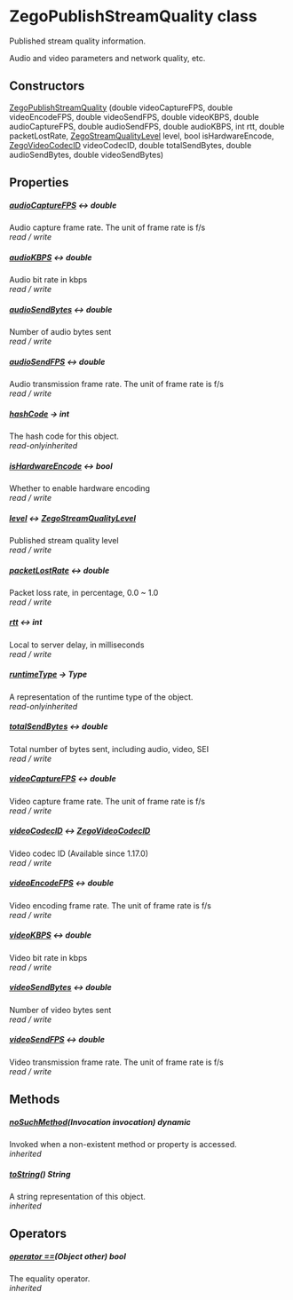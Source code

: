 


# ZegoPublishStreamQuality class









<p>Published stream quality information.</p>
<p>Audio and video parameters and network quality, etc.</p>




## Constructors

[ZegoPublishStreamQuality](../zego_uikit_prebuilt_live_audio_room/ZegoPublishStreamQuality/ZegoPublishStreamQuality.md) (double videoCaptureFPS, double videoEncodeFPS, double videoSendFPS, double videoKBPS, double audioCaptureFPS, double audioSendFPS, double audioKBPS, int rtt, double packetLostRate, [ZegoStreamQualityLevel](../zego_uikit_prebuilt_live_audio_room/ZegoStreamQualityLevel.md) level, bool isHardwareEncode, [ZegoVideoCodecID](../zego_uikit_prebuilt_live_audio_room/ZegoVideoCodecID.md) videoCodecID, double totalSendBytes, double audioSendBytes, double videoSendBytes)

   


## Properties

##### [audioCaptureFPS](../zego_uikit_prebuilt_live_audio_room/ZegoPublishStreamQuality/audioCaptureFPS.md) &#8596; double



Audio capture frame rate. The unit of frame rate is f/s  
_<span class="feature">read / write</span>_



##### [audioKBPS](../zego_uikit_prebuilt_live_audio_room/ZegoPublishStreamQuality/audioKBPS.md) &#8596; double



Audio bit rate in kbps  
_<span class="feature">read / write</span>_



##### [audioSendBytes](../zego_uikit_prebuilt_live_audio_room/ZegoPublishStreamQuality/audioSendBytes.md) &#8596; double



Number of audio bytes sent  
_<span class="feature">read / write</span>_



##### [audioSendFPS](../zego_uikit_prebuilt_live_audio_room/ZegoPublishStreamQuality/audioSendFPS.md) &#8596; double



Audio transmission frame rate. The unit of frame rate is f/s  
_<span class="feature">read / write</span>_



##### [hashCode](../zego_uikit_prebuilt_live_audio_room/ZegoPublishStreamQuality/hashCode.md) &#8594; int



The hash code for this object.  
_<span class="feature">read-only</span><span class="feature">inherited</span>_



##### [isHardwareEncode](../zego_uikit_prebuilt_live_audio_room/ZegoPublishStreamQuality/isHardwareEncode.md) &#8596; bool



Whether to enable hardware encoding  
_<span class="feature">read / write</span>_



##### [level](../zego_uikit_prebuilt_live_audio_room/ZegoPublishStreamQuality/level.md) &#8596; [ZegoStreamQualityLevel](../zego_uikit_prebuilt_live_audio_room/ZegoStreamQualityLevel.md)



Published stream quality level  
_<span class="feature">read / write</span>_



##### [packetLostRate](../zego_uikit_prebuilt_live_audio_room/ZegoPublishStreamQuality/packetLostRate.md) &#8596; double



Packet loss rate, in percentage, 0.0 ~ 1.0  
_<span class="feature">read / write</span>_



##### [rtt](../zego_uikit_prebuilt_live_audio_room/ZegoPublishStreamQuality/rtt.md) &#8596; int



Local to server delay, in milliseconds  
_<span class="feature">read / write</span>_



##### [runtimeType](../zego_uikit_prebuilt_live_audio_room/ZegoPublishStreamQuality/runtimeType.md) &#8594; Type



A representation of the runtime type of the object.  
_<span class="feature">read-only</span><span class="feature">inherited</span>_



##### [totalSendBytes](../zego_uikit_prebuilt_live_audio_room/ZegoPublishStreamQuality/totalSendBytes.md) &#8596; double



Total number of bytes sent, including audio, video, SEI  
_<span class="feature">read / write</span>_



##### [videoCaptureFPS](../zego_uikit_prebuilt_live_audio_room/ZegoPublishStreamQuality/videoCaptureFPS.md) &#8596; double



Video capture frame rate. The unit of frame rate is f/s  
_<span class="feature">read / write</span>_



##### [videoCodecID](../zego_uikit_prebuilt_live_audio_room/ZegoPublishStreamQuality/videoCodecID.md) &#8596; [ZegoVideoCodecID](../zego_uikit_prebuilt_live_audio_room/ZegoVideoCodecID.md)



Video codec ID (Available since 1.17.0)  
_<span class="feature">read / write</span>_



##### [videoEncodeFPS](../zego_uikit_prebuilt_live_audio_room/ZegoPublishStreamQuality/videoEncodeFPS.md) &#8596; double



Video encoding frame rate. The unit of frame rate is f/s  
_<span class="feature">read / write</span>_



##### [videoKBPS](../zego_uikit_prebuilt_live_audio_room/ZegoPublishStreamQuality/videoKBPS.md) &#8596; double



Video bit rate in kbps  
_<span class="feature">read / write</span>_



##### [videoSendBytes](../zego_uikit_prebuilt_live_audio_room/ZegoPublishStreamQuality/videoSendBytes.md) &#8596; double



Number of video bytes sent  
_<span class="feature">read / write</span>_



##### [videoSendFPS](../zego_uikit_prebuilt_live_audio_room/ZegoPublishStreamQuality/videoSendFPS.md) &#8596; double



Video transmission frame rate. The unit of frame rate is f/s  
_<span class="feature">read / write</span>_





## Methods

##### [noSuchMethod](../zego_uikit_prebuilt_live_audio_room/ZegoPublishStreamQuality/noSuchMethod.md)(Invocation invocation) dynamic



Invoked when a non-existent method or property is accessed.  
_<span class="feature">inherited</span>_



##### [toString](../zego_uikit_prebuilt_live_audio_room/ZegoPublishStreamQuality/toString.md)() String



A string representation of this object.  
_<span class="feature">inherited</span>_





## Operators

##### [operator ==](../zego_uikit_prebuilt_live_audio_room/ZegoPublishStreamQuality/operator_equals.md)(Object other) bool



The equality operator.  
_<span class="feature">inherited</span>_















